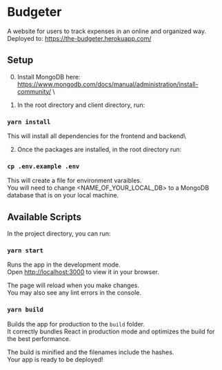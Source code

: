 # Budgeter
A website for users to track expenses in an online and organized way.\
Deployed to: https://the-budgeter.herokuapp.com/

## Setup

0. Install MongoDB here: https://www.mongodb.com/docs/manual/administration/install-community/ \

1. In the root directory and client directory, run:

### `yarn install`
This will install all dependencies for the frontend and backend\

2. Once the packages are installed, in the root directory run:

### `cp .env.example .env`
This will create a file for environment varaibles.\
You will need to change <NAME_OF_YOUR_LOCAL_DB> to a MongoDB database that is on your local machine.

## Available Scripts

In the project directory, you can run:

### `yarn start`

Runs the app in the development mode.\
Open [http://localhost:3000](http://localhost:3000) to view it in your browser.

The page will reload when you make changes.\
You may also see any lint errors in the console.

### `yarn build`

Builds the app for production to the `build` folder.\
It correctly bundles React in production mode and optimizes the build for the best performance.

The build is minified and the filenames include the hashes.\
Your app is ready to be deployed!
